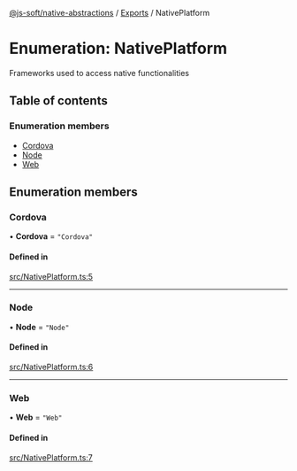[@js-soft/native-abstractions](../README.md) / [Exports](../modules.md) / NativePlatform

# Enumeration: NativePlatform

Frameworks used to access native functionalities

## Table of contents

### Enumeration members

- [Cordova](NativePlatform.md#cordova)
- [Node](NativePlatform.md#node)
- [Web](NativePlatform.md#web)

## Enumeration members

### Cordova

• **Cordova** = `"Cordova"`

#### Defined in

[src/NativePlatform.ts:5](https://github.com/js-soft/ts-native-access/blob/2235f5c/packages/abstractions/src/NativePlatform.ts#L5)

___

### Node

• **Node** = `"Node"`

#### Defined in

[src/NativePlatform.ts:6](https://github.com/js-soft/ts-native-access/blob/2235f5c/packages/abstractions/src/NativePlatform.ts#L6)

___

### Web

• **Web** = `"Web"`

#### Defined in

[src/NativePlatform.ts:7](https://github.com/js-soft/ts-native-access/blob/2235f5c/packages/abstractions/src/NativePlatform.ts#L7)
